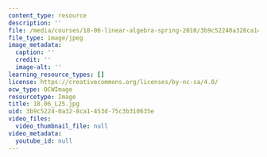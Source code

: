 ```yaml
---
content_type: resource
description: ''
file: /media/courses/18-06-linear-algebra-spring-2010/3b9c52240a328ca1453d75c3b310635e_18.06_L25.jpg
file_type: image/jpeg
image_metadata:
  caption: ''
  credit: ''
  image-alt: ''
learning_resource_types: []
license: https://creativecommons.org/licenses/by-nc-sa/4.0/
ocw_type: OCWImage
resourcetype: Image
title: 18.06_L25.jpg
uid: 3b9c5224-0a32-8ca1-453d-75c3b310635e
video_files:
  video_thumbnail_file: null
video_metadata:
  youtube_id: null
---
```

